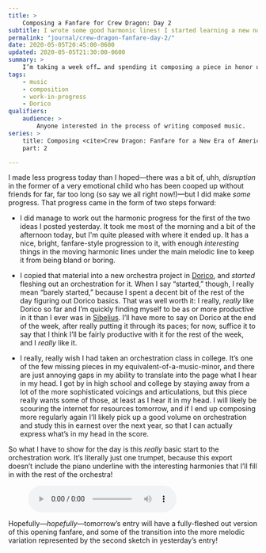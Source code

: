 ```yaml
---
title: >
    Composing a Fanfare for Crew Dragon: Day 2
subtitle: I wrote some good harmonic lines! I started learning a new notation software program!
permalink: "journal/crew-dragon-fanfare-day-2/"
date: 2020-05-05T20:45:00-0600
updated: 2020-05-05T21:30:00-0600
summary: >
    I’m taking a week off… and spending it composing a piece in honor of the upcoming SpaceX crewed test flight—a historic moment. In this post, the second day’s work!
tags:
    - music
    - composition
    - work-in-progress
    - Dorico
qualifiers:
    audience: >
        Anyone interested in the process of writing composed music.
series: >
    title: Composing <cite>Crew Dragon: Fanfare for a New Era of American Spaceflight</cite>
    part: 2

---
```


I made less progress today than I hoped—there was a bit of, uhh, *disruption* in the former of a very emotional child who has been cooped up without friends for far, far too long (so say we all right now!)—but I did make *some* progress. That progress came in the form of two steps forward:

- I did manage to work out the harmonic progress for the first of the two ideas I posted yesterday. It took me most of the morning and a bit of the afternoon today, but I'm quite pleased with where it ended up. It has a nice, bright, fanfare-style progression to it, with enough *interesting* things in the moving harmonic lines under the main melodic line to keep it from being bland or boring.

- I copied that material into a new orchestra project in [Dorico], and *started* fleshing out an orchestration for it. When I say “started,” though, I really mean “barely started,” because I spent a decent bit of the rest of the day figuring out Dorico basics. That was well worth it: I really, *really* like Dorico so far and I’m quickly finding myself to be as or more productive in it than I ever was in [Sibelius]. I’ll have more to say on Dorico at the end of the week, after really putting it through its paces; for now, suffice it to say that I think I’ll be fairly productive with it for the rest of the week, and I *really* like it.

- I really, really wish I had taken an orchestration class in college. It’s one of the few missing pieces in my equivalent-of-a-music-minor, and there are just annoying gaps in my ability to translate into the page what I hear in my head. I got by in high school and college by staying away from a lot of the more sophisticated voicings and articulations, but this piece really wants some of those, at least as I hear it in my head. I will likely be scouring the internet for resources tomorrow, and if I end up composing more regularly again I’ll likely pick up a good volume on orchestration and study this in earnest over the next year, so that I can actually express what’s in my head in the score.

So what I have to show for the day is this *really* basic start to the orchestration work. It’s literally just one trumpet, because this export doesn’t include the piano underline with the interesting harmonies that I’ll fill in with the rest of the orchestra!

<figure>
  <audio
    src="https://cdn.chriskrycho.com/file/chriskrycho-com/music/crew-dragon-2/day-2.mp3"
    title="earliest orchestration"
  controls
  />
  <figcaption>a single trumpet playing the fanfare line</figcaption>
</figure>

Hopefully—*hopefully*—tomorrow’s entry will have a fully-fleshed out version of this opening fanfare, and some of the transition into the more melodic variation represented by the second sketch in yesterday’s entry!

[Dorico]: https://new.steinberg.net/dorico/
[Sibelius]: https://en.wikipedia.org/wiki/Sibelius_(scorewriter)
